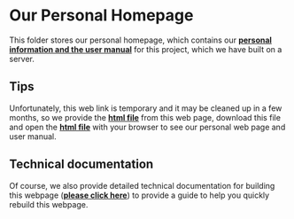 # Our Personal Homepage
This folder stores our personal homepage, which contains our [**personal information and the user manual**](http://jellyfin.orangetien.icu:1499/) for this project, which we have built on a server.

## Tips
Unfortunately, this web link is temporary and it may be cleaned up in a few months, so we provide the [**html file**](https://github.com/MeditatorE/Cartoon-Converter-Platform/tree/main/homepage/html) from this web page, download this file and open the [**html file**](https://github.com/MeditatorE/Cartoon-Converter-Platform/tree/main/homepage/html) with your browser to see our personal web page and user manual.

## Technical documentation
Of course, we also provide detailed technical documentation for building this webpage ([**please click here**]()) to provide a guide to help you quickly rebuild this webpage.
